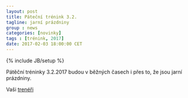 ```yaml
---
layout: post
title: Páteční trénink 3.2.
tagline: jarní prázdniny
group : news
categories: [novinky]
tags : [trénink, 2017]
date: 2017-02-03 18:00:00 CET
---
```

{% include JB/setup %}

Pátěční tréninky 3.2.2017 budou v běžných časech i přes to, že jsou jarní prázdniny.

Vaši [trenéři](/treneri)
